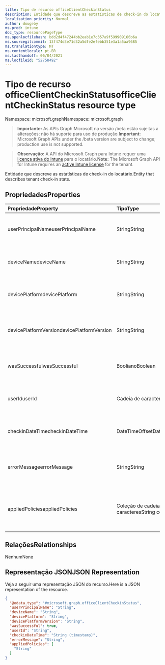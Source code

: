 ```yaml
---
title: Tipo de recurso officeClientCheckinStatus
description: Entidade que descreve as estatísticas de check-in do locatário.
localization_priority: Normal
author: dougeby
ms.prod: intune
doc_type: resourcePageType
ms.openlocfilehash: bdd2d4f47244bb2eab1e7c357a9f599909166b6a
ms.sourcegitcommit: 13f474d3e71d32a5dfe2efebb351e3a1a5aa9685
ms.translationtype: MT
ms.contentlocale: pt-BR
ms.lasthandoff: 06/04/2021
ms.locfileid: "52758492"
---
```

# <a name="officeclientcheckinstatus-resource-type"></a><span data-ttu-id="359c6-103">Tipo de recurso officeClientCheckinStatus</span><span class="sxs-lookup"><span data-stu-id="359c6-103">officeClientCheckinStatus resource type</span></span>

<span data-ttu-id="359c6-104">Namespace: microsoft.graph</span><span class="sxs-lookup"><span data-stu-id="359c6-104">Namespace: microsoft.graph</span></span>

> <span data-ttu-id="359c6-105">**Importante:** As APIs Graph Microsoft na versão /beta estão sujeitas a alterações; não há suporte para uso de produção.</span><span class="sxs-lookup"><span data-stu-id="359c6-105">**Important:** Microsoft Graph APIs under the /beta version are subject to change; production use is not supported.</span></span>

> <span data-ttu-id="359c6-106">**Observação:** A API do Microsoft Graph para Intune requer uma [licença ativa do Intune](https://go.microsoft.com/fwlink/?linkid=839381) para o locatário.</span><span class="sxs-lookup"><span data-stu-id="359c6-106">**Note:** The Microsoft Graph API for Intune requires an [active Intune license](https://go.microsoft.com/fwlink/?linkid=839381) for the tenant.</span></span>

<span data-ttu-id="359c6-107">Entidade que descreve as estatísticas de check-in do locatário.</span><span class="sxs-lookup"><span data-stu-id="359c6-107">Entity that describes  tenant check-in stats.</span></span>
## <a name="properties"></a><span data-ttu-id="359c6-108">Propriedades</span><span class="sxs-lookup"><span data-stu-id="359c6-108">Properties</span></span>
|<span data-ttu-id="359c6-109">Propriedade</span><span class="sxs-lookup"><span data-stu-id="359c6-109">Property</span></span>|<span data-ttu-id="359c6-110">Tipo</span><span class="sxs-lookup"><span data-stu-id="359c6-110">Type</span></span>|<span data-ttu-id="359c6-111">Descrição</span><span class="sxs-lookup"><span data-stu-id="359c6-111">Description</span></span>|
|:---|:---|:---|
|<span data-ttu-id="359c6-112">userPrincipalName</span><span class="sxs-lookup"><span data-stu-id="359c6-112">userPrincipalName</span></span>|<span data-ttu-id="359c6-113">String</span><span class="sxs-lookup"><span data-stu-id="359c6-113">String</span></span>|<span data-ttu-id="359c6-114">Nome principal do usuário usando o dispositivo.</span><span class="sxs-lookup"><span data-stu-id="359c6-114">User principal name using the device.</span></span>|
|<span data-ttu-id="359c6-115">deviceName</span><span class="sxs-lookup"><span data-stu-id="359c6-115">deviceName</span></span>|<span data-ttu-id="359c6-116">String</span><span class="sxs-lookup"><span data-stu-id="359c6-116">String</span></span>|<span data-ttu-id="359c6-117">Nome do dispositivo tentando fazer check-in.</span><span class="sxs-lookup"><span data-stu-id="359c6-117">Device name trying to check-in.</span></span>|
|<span data-ttu-id="359c6-118">devicePlatform</span><span class="sxs-lookup"><span data-stu-id="359c6-118">devicePlatform</span></span>|<span data-ttu-id="359c6-119">String</span><span class="sxs-lookup"><span data-stu-id="359c6-119">String</span></span>|<span data-ttu-id="359c6-120">Plataforma de dispositivo tentando fazer check-in.</span><span class="sxs-lookup"><span data-stu-id="359c6-120">Device platform trying to check-in.</span></span>|
|<span data-ttu-id="359c6-121">devicePlatformVersion</span><span class="sxs-lookup"><span data-stu-id="359c6-121">devicePlatformVersion</span></span>|<span data-ttu-id="359c6-122">String</span><span class="sxs-lookup"><span data-stu-id="359c6-122">String</span></span>|<span data-ttu-id="359c6-123">Versão da plataforma do dispositivo tentando fazer check-in.</span><span class="sxs-lookup"><span data-stu-id="359c6-123">Device platform version trying to check-in.</span></span>|
|<span data-ttu-id="359c6-124">wasSuccessful</span><span class="sxs-lookup"><span data-stu-id="359c6-124">wasSuccessful</span></span>|<span data-ttu-id="359c6-125">Booliano</span><span class="sxs-lookup"><span data-stu-id="359c6-125">Boolean</span></span>|<span data-ttu-id="359c6-126">Se a última verificação tiver sido bem-sucedida.</span><span class="sxs-lookup"><span data-stu-id="359c6-126">If the last checkin was successful.</span></span>|
|<span data-ttu-id="359c6-127">userId</span><span class="sxs-lookup"><span data-stu-id="359c6-127">userId</span></span>|<span data-ttu-id="359c6-128">Cadeia de caracteres</span><span class="sxs-lookup"><span data-stu-id="359c6-128">String</span></span>|<span data-ttu-id="359c6-129">Identificador de usuário usando o dispositivo.</span><span class="sxs-lookup"><span data-stu-id="359c6-129">User identifier using the device.</span></span>|
|<span data-ttu-id="359c6-130">checkinDateTime</span><span class="sxs-lookup"><span data-stu-id="359c6-130">checkinDateTime</span></span>|<span data-ttu-id="359c6-131">DateTimeOffset</span><span class="sxs-lookup"><span data-stu-id="359c6-131">DateTimeOffset</span></span>|<span data-ttu-id="359c6-132">Última hora de check-in do dispositivo em UTC.</span><span class="sxs-lookup"><span data-stu-id="359c6-132">Last device check-in time in UTC.</span></span>|
|<span data-ttu-id="359c6-133">errorMessage</span><span class="sxs-lookup"><span data-stu-id="359c6-133">errorMessage</span></span>|<span data-ttu-id="359c6-134">String</span><span class="sxs-lookup"><span data-stu-id="359c6-134">String</span></span>|<span data-ttu-id="359c6-135">Mensagem de erro se alguma associada ao último check-in.</span><span class="sxs-lookup"><span data-stu-id="359c6-135">Error message if any associated for the last checkin.</span></span>|
|<span data-ttu-id="359c6-136">appliedPolicies</span><span class="sxs-lookup"><span data-stu-id="359c6-136">appliedPolicies</span></span>|<span data-ttu-id="359c6-137">Coleção de cadeias de caracteres</span><span class="sxs-lookup"><span data-stu-id="359c6-137">String collection</span></span>|<span data-ttu-id="359c6-138">Lista de políticas entregues ao dispositivo como última verificação.</span><span class="sxs-lookup"><span data-stu-id="359c6-138">List of policies delivered to the device as last checkin.</span></span>|

## <a name="relationships"></a><span data-ttu-id="359c6-139">Relações</span><span class="sxs-lookup"><span data-stu-id="359c6-139">Relationships</span></span>
<span data-ttu-id="359c6-140">Nenhum</span><span class="sxs-lookup"><span data-stu-id="359c6-140">None</span></span>

## <a name="json-representation"></a><span data-ttu-id="359c6-141">Representação JSON</span><span class="sxs-lookup"><span data-stu-id="359c6-141">JSON Representation</span></span>
<span data-ttu-id="359c6-142">Veja a seguir uma representação JSON do recurso.</span><span class="sxs-lookup"><span data-stu-id="359c6-142">Here is a JSON representation of the resource.</span></span>
<!-- {
  "blockType": "resource",
  "keyProperty": "id",
  "@odata.type": "microsoft.graph.officeClientCheckinStatus"
}
-->
``` json
{
  "@odata.type": "#microsoft.graph.officeClientCheckinStatus",
  "userPrincipalName": "String",
  "deviceName": "String",
  "devicePlatform": "String",
  "devicePlatformVersion": "String",
  "wasSuccessful": true,
  "userId": "String",
  "checkinDateTime": "String (timestamp)",
  "errorMessage": "String",
  "appliedPolicies": [
    "String"
  ]
}
```




